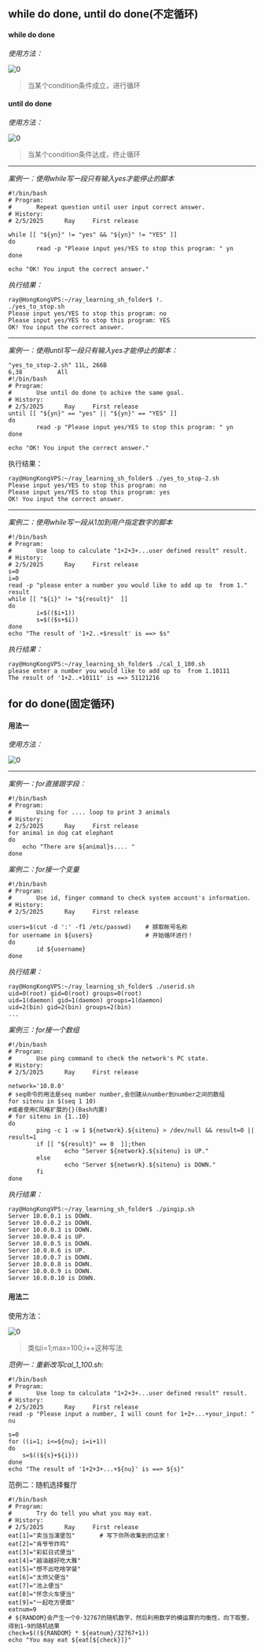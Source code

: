 ## while do done, until do done(不定循环)

#### while do done
*使用方法：*

![0](/img/14Chatper/Capture11.PNG)

> 当某个condition条件成立，进行循环
#### until do done

*使用方法：*

![0](/img/14Chatper/Capture12.PNG)

> 当某个condition条件达成，终止循环

---
*案例一：使用while写一段只有输入yes才能停止的脚本*
```Shell
#!/bin/bash
# Program:
#       Repeat question until user input correct answer.
# History:
# 2/5/2025      Ray     First release

while [[ "${yn}" != "yes" && "${yn}" != "YES" ]]
do
        read -p "Please input yes/YES to stop this program: " yn
done

echo "OK! You input the correct answer."
```

*执行结果：*
```Shell
ray@HongKongVPS:~/ray_learning_sh_folder$ !.
./yes_to_stop.sh 
Please input yes/YES to stop this program: no
Please input yes/YES to stop this program: YES
OK! You input the correct answer.
```


---
*案例一：使用until写一段只有输入yes才能停止的脚本：*
```Shell
"yes_to_stop-2.sh" 11L, 266B                                                           6,38          All
#!/bin/bash
# Program:
#       Use until do done to achive the same goal.
# History:
# 2/5/2025      Ray     First release
until [[ "${yn}" == "yes" || "${yn}" == "YES" ]]
do
        read -p "Please input yes/YES to stop this program: " yn
done

echo "OK! You input the correct answer."
```

执行结果：
```Shell
ray@HongKongVPS:~/ray_learning_sh_folder$ ./yes_to_stop-2.sh 
Please input yes/YES to stop this program: no
Please input yes/YES to stop this program: yes
OK! You input the correct answer.
```
---
*案例二：使用while写一段从1加到用户指定数字的脚本*
```Shell
#!/bin/bash
# Program:
#       Use loop to calculate "1+2+3+...user defined result" result.
# History:
# 2/5/2025      Ray     First release
s=0
i=0
read -p "please enter a number you would like to add up to  from 1." result
while [[ "${i}" != "${result}"  ]]
do
        i=$(($i+1))
        s=$(($s+$i))
done
echo "The result of '1+2..+$result' is ==> $s"
```

*执行结果：*
```Shell
ray@HongKongVPS:~/ray_learning_sh_folder$ ./cal_1_100.sh 
please enter a number you would like to add up to  from 1.10111
The result of '1+2..+10111' is ==> 51121216
```

## for do done(固定循环)
#### 用法一
*使用方法：*

![0](/img/14Chatper/Capture13.PNG)

---
*案例一：for直接跟字段：*
```Shell
#!/bin/bash
# Program:
#       Using for .... loop to print 3 animals
# History:
# 2/5/2025      Ray     First release
for animal in dog cat elephant
do
    echo "There are ${animal}s.... "
done
```


*案例二：for接一个变量*
```Shell
#!/bin/bash
# Program:
#       Use id, finger command to check system account's information.
# History:
# 2/5/2025      Ray     First release

users=$(cut -d ':' -f1 /etc/passwd)    # 撷取帐号名称
for username in ${users}               # 开始循环进行！
do
        id ${username}
done
```

*执行结果：*
```Shell
ray@HongKongVPS:~/ray_learning_sh_folder$ ./userid.sh 
uid=0(root) gid=0(root) groups=0(root)
uid=1(daemon) gid=1(daemon) groups=1(daemon)
uid=2(bin) gid=2(bin) groups=2(bin)
...
```


*案例三：for接一个数组*
```Shell
#!/bin/bash
# Program:
#       Use ping command to check the network's PC state. 
# History:
# 2/5/2025      Ray     First release

network='10.0.0'
# seq命令的用法是seq number number,会创建从number到number之间的数组
for sitenu in $(seq 1 10) 
#或者使用C风格扩展的{}(Bash内置)
# for sitenu in {1..10}
do
        ping -c 1 -w 1 ${network}.${sitenu} > /dev/null && result=0 || result=1
        if [[ "${result}" == 0  ]];then
                echo "Server ${network}.${sitenu} is UP."
        else
                echo "Server ${network}.${sitenu} is DOWN."
        fi
done
```

*执行结果：*
```Shell
ray@HongKongVPS:~/ray_learning_sh_folder$ ./pingip.sh 
Server 10.0.0.1 is DOWN.
Server 10.0.0.2 is DOWN.
Server 10.0.0.3 is DOWN.
Server 10.0.0.4 is UP.
Server 10.0.0.5 is DOWN.
Server 10.0.0.6 is UP.
Server 10.0.0.7 is DOWN.
Server 10.0.0.8 is DOWN.
Server 10.0.0.9 is DOWN.
Server 10.0.0.10 is DOWN.
```

#### 用法二
使用方法：

![0](/img/14Chatper/Capture14.PNG)

>类似i=1;max=100;i++这种写法

*范例一：重新改写cal_1_100.sh:*
```Shell
#!/bin/bash
# Program:
#       Use loop to calculate "1+2+3+...user defined result" result.
# History:
# 2/5/2025      Ray     First release
read -p "Please input a number, I will count for 1+2+...+your_input: " nu

s=0
for ((i=1; i<=${nu}; i=i+1))
do
    s=$((${s}+${i}))
done
echo "The result of '1+2+3+...+${nu}' is ==> ${s}"
```

范例二：随机选择餐厅
```Shell
#!/bin/bash
# Program:
#       Try do tell you what you may eat.
# History:
# 2/5/2025      Ray     First release
eat[1]="卖当当漢堡包"       # 写下你所收集到的店家！
eat[2]="肯爷爷炸鸡"
eat[3]="彩虹日式便当"
eat[4]="越油越好吃大雅"
eat[5]="想不出吃啥学餐"
eat[6]="太师父便当"
eat[7]="池上便当"
eat[8]="怀念火车便当"
eat[9]="一起吃方便面"
eatnum=9
# ${RANDOM}会产生一个0-32767的随机数字，然后利用数学的模运算的均衡性，向下取整，得到1-9的随机结果
check=$((${RANDOM} * ${eatnum}/32767+1))
echo "You may eat ${eat[${check}]}"
```